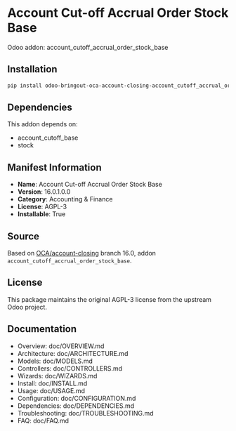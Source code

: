 # Account Cut-off Accrual Order Stock Base

Odoo addon: account_cutoff_accrual_order_stock_base

## Installation

```bash
pip install odoo-bringout-oca-account-closing-account_cutoff_accrual_order_stock_base
```

## Dependencies

This addon depends on:
- account_cutoff_base
- stock

## Manifest Information

- **Name**: Account Cut-off Accrual Order Stock Base
- **Version**: 16.0.1.0.0
- **Category**: Accounting & Finance
- **License**: AGPL-3
- **Installable**: True

## Source

Based on [OCA/account-closing](https://github.com/OCA/account-closing) branch 16.0, addon `account_cutoff_accrual_order_stock_base`.

## License

This package maintains the original AGPL-3 license from the upstream Odoo project.

## Documentation

- Overview: doc/OVERVIEW.md
- Architecture: doc/ARCHITECTURE.md
- Models: doc/MODELS.md
- Controllers: doc/CONTROLLERS.md
- Wizards: doc/WIZARDS.md
- Install: doc/INSTALL.md
- Usage: doc/USAGE.md
- Configuration: doc/CONFIGURATION.md
- Dependencies: doc/DEPENDENCIES.md
- Troubleshooting: doc/TROUBLESHOOTING.md
- FAQ: doc/FAQ.md
